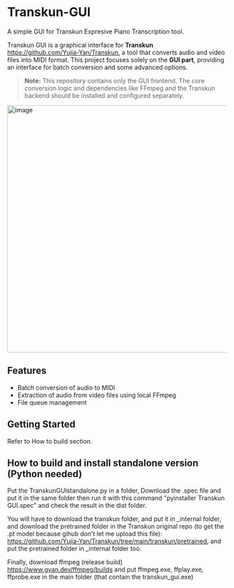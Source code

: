 # Transkun-GUI
A simple GUI for Transkun Expresive Piano Transcription tool.

Transkun GUI is a graphical interface for **Transkun** https://github.com/Yujia-Yan/Transkun, a tool that converts audio and video files into MIDI format. This project focuses solely on the **GUI part**, providing an interface for batch conversion and some advanced options.

> **Note:** This repository contains only the GUI frontend. The core conversion logic and dependencies like FFmpeg and the Transkun backend should be installed and configured separately.
<img width="652" height="567" alt="image" src="https://github.com/user-attachments/assets/69c7df76-acc1-429b-9d0f-740c0e605550" />

## Features

- Batch conversion of audio to MIDI  
- Extraction of audio from video files using local FFmpeg  
- File queue management


## Getting Started
Refer to How to build section.

## How to build and install standalone version (Python needed)

Put the TranskunGUIstandalone.py in a folder, Download the .spec file and put it in the same folder then run it with this command "pyinstaller Transkun GUI.spec" and check the result in the dist folder.

You will have to download the transkun folder, and put it in _internal folder, and download the pretrained folder in the Transkun original repo (to get the .pt model because gihub don't let me upload this file): https://github.com/Yujia-Yan/Transkun/tree/main/transkun/pretrained, and put the pretrained folder in _internal folder too.

Finally, download ffmpeg (release build) https://www.gyan.dev/ffmpeg/builds and put ffmpeg.exe, ffplay.exe, ffprobe.exe in the main folder (that contain the transkun_gui.exe)

